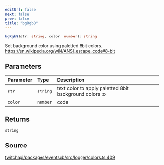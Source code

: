 ```yaml
---
editUrl: false
next: false
prev: false
title: "bgRgb8"
---
```


```ts
bgRgb8(str: string, color: number): string
```

Set background color using paletted 8bit colors.
https://en.wikipedia.org/wiki/ANSI_escape_code#8-bit

## Parameters

| Parameter | Type | Description |
| :------ | :------ | :------ |
| `str` | `string` | text color to apply paletted 8bit background colors to |
| `color` | `number` | code |

## Returns

`string`

## Source

[twitchapi/packages/eventsub/src/logger/colors.ts:409](https://github.com/pablornc/twitchapi//blob/f8a75ccd701e54db4c91e2b0128974da23f25d14/packages/eventsub/src/logger/colors.ts#L409)
